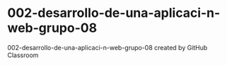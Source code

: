 # 002-desarrollo-de-una-aplicaci-n-web-grupo-08
002-desarrollo-de-una-aplicaci-n-web-grupo-08 created by GitHub Classroom
